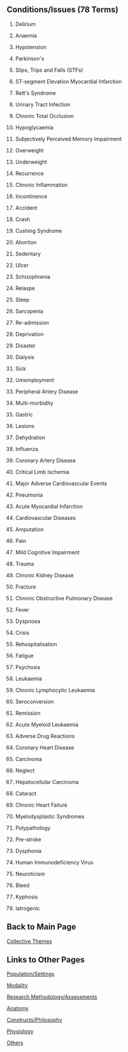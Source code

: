 ## Conditions/Issues (78 Terms) 

1. Delirium 

2. Anaemia 

3. Hypotension 

4. Parkinson's 

5. Slips, Trips and Falls (STFs) 

6. ST-segment Elevation Myocardial Infarction 

7. Rett's Syndrome 

8. Urinary Tract Infection 

9. Chronic Total Occlusion 

10. Hypoglycaemia 

11. Subjectively Perceived Memory Impairment 

12. Overweight 

13. Underweight 

14. Recurrence 

15. Chronic Inflammation 

16. Incontinence 

17. Accident 

18. Crash 

19. Cushing Syndrome

20. Abortion 

21. Sedentary 

22. Ulcer 

23. Schizophrenia 

24. Relaspe 

25. Sleep 

26. Sarcopenia 

27. Re-admission 

28. Deprivation 

29. Disaster 

30. Dialysis 

31. Sick 

32. Umemployment 

33. Peripheral Artery Disease 

34. Multi-morbidity 

35. Gastric 

36. Lesions 

37. Dehydration 

38. Influenza

39. Coronary Artery Disease 

40. Critical Limb Ischemia 

41. Major Adverse Cardiovascular Events 

42. Pneumonia 

43. Acute Myocardial Infarction

44. Cardiovascular Diseases 

45. Amputation 

46. Pain 

47. Mild Cognitive Impairment

48. Trauma 

49. Chronic Kidney Disease 

50. Fracture 

51. Chronic Obstructive Pulmonary Disease 

52. Fever 

53. Dyspnoea 

54. Crisis 

55. Rehospitalisation

56. Fatigue 

57. Psychosis

58. Leukaemia 

59. Chronic Lymphocytic Leukaemia 

60. Seroconversion 

61. Remission 

62. Acute Myeloid Leukaemia 

63. Adverse Drug Reactions 

64. Coronary Heart Disease 

65. Carcinoma 

66. Neglect 

67. Hepatocellular Carcinoma 

68. Cataract 

69. Chronic Heart Failure 

70. Myelodysplastic Syndromes 

71. Polypathology 

72. Pre-stroke 

73. Dysphonia 

74. Human Immunodeficiency Virus 

75. Neuroticism 

76. Bleed 

77. Kyphosis 

78. Iatrogenic

## Back to Main Page
[Collective Themes](index.md)

## Links to Other Pages 

[Population/Settings](populationsettings.md)

[Modality](modality.md)

[Research Methodology/Assessments](researchmethodologyassessments.md)

[Anatomy](anatomy.md)

[Constructs/Philosophy](constructsphilosophy.md)

[Physiology](physiology.md)

[Others](others.md)


